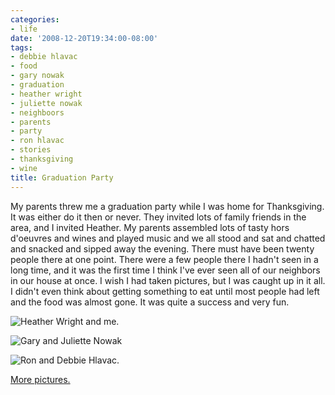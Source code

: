 ```yaml
---
categories:
- life
date: '2008-12-20T19:34:00-08:00'
tags:
- debbie hlavac
- food
- gary nowak
- graduation
- heather wright
- juliette nowak
- neighboors
- parents
- party
- ron hlavac
- stories
- thanksgiving
- wine
title: Graduation Party
---
```


My parents threw me a graduation party while I was home for Thanksgiving. It was either do it then or never. They invited lots of family friends in the area, and I invited Heather. My parents assembled lots of tasty hors d'oeuvres and wines and played music and we all stood and sat and chatted and snacked and sipped away the evening. There must have been twenty people there at one point. There were a few people there I hadn't seen in a long time, and it was the first time I think I've ever seen all of our neighbors in our house at once. I wish I had taken pictures, but I was caught up in it all. I didn't even think about getting something to eat until most people had left and the food was almost gone. It was quite a success and very fun.

![Heather Wright and me.](https://im1.shutterfly.com/procgtaserv/47b8cc07b3127cce98548acc031a00000046100AbOGTdm3cM2Tg "Heather Wright and me.")

![Gary and Juliette Nowak](https://im1.shutterfly.com/procgtaserv/47b8cc07b3127cce98548ac9822f00000046100AbOGTdm3cM2Tg "Gary and Juliette Nowak.")

![Ron and Debbie Hlavac.](https://im1.shutterfly.com/procgtaserv/47b8cc07b3127cce98548ac8031e00000046100AbOGTdm3cM2Tg "Ron and Debbie Hlavac.")

[More pictures.](https://faught.shutterfly.com/206)
